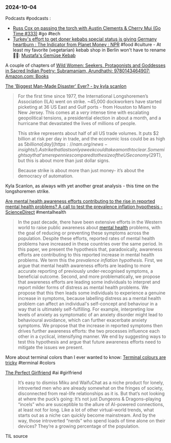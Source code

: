 ### 2024-10-04
Podcasts #podcasts :
- [Russ Cox on passing the torch with Austin Clements & Cherry Mui (Go Time #333)](https://changelog.com/gotime/333) #go #tech 
- [Turkey's effort to get doner kebabs special status is giving Germany heartburn : The Indicator from Planet Money : NPR](https://www.npr.org/2024/10/03/1203261229/doner-kebab-turkey-germany-traditonal-specialty-guarantee) #food #culture - At least my favorite (vegetarian) kebab shop in Berlin won't have to rename 🤷🏽: [Mustafa's Gemüse Kebab](https://www.tripadvisor.in/Restaurant_Review-g187323-d1341041-Reviews-Mustafa_s_Gemuse_Kebab-Berlin.html)

A couple of chapters of [Wild Women: Seekers, Protagonists and Goddesses in Sacred Indian Poetry: Subramaniam, Arundhathi: 9780143464907: Amazon.com: Books](https://www.amazon.com/Wild-Women-Seekers-Protagonists-Goddesses/dp/0143464906)

[The 'Biggest Man-Made Disaster' Ever? - by kyla scanlon](https://kyla.substack.com/p/the-biggest-man-made-disaster-ever)

> For the first time since 1977, the International Longshoremen’s Association (ILA) went on strike. ~45,000 dockworkers have started picketing at 36 US East and Gulf ports - from Houston to Miami to New Jersey. This comes at a _very_ intense time with escalating geopolitical tensions, a presidential election in about a month, and a hurricane that devastated the lives of millions of people.
>
> This strike represents about half of all US trade volumes. It puts $2 billion at risk per day in trade, and the economic loss could be as high as $5 billion a [day](https://nam.org/news-insights/). A strike that lasts only a week could take a month to clear. Some might say that’s mere pennies compared to the size of the US economy ($29T), but this is about more than just dollar signs.
> 
> Because strike is about more than just money- it’s about the democracy of automation.

Kyla Scanlon, as always with yet another great analysis - this time on the longshoremen strike.

[Are mental health awareness efforts contributing to the rise in reported mental health problems? A call to test the prevalence inflation hypothesis - ScienceDirect](https://www.sciencedirect.com/science/article/pii/S0732118X2300003X) #mentalhealth 

> In the past decade, there have been extensive efforts in the Western world to raise public awareness about [mental health](https://www.sciencedirect.com/topics/psychology/mental-health "Learn more about mental health from ScienceDirect's AI-generated Topic Pages") problems, with the goal of reducing or preventing these symptoms across the population. Despite these efforts, reported rates of mental health problems have increased in these countries over the same period. In this paper, we present the hypothesis that, paradoxically, awareness efforts are contributing to this reported increase in mental health problems. We term this the _prevalence inflation hypothesis._ First, we argue that mental health awareness efforts are leading to more accurate reporting of previously under-recognised symptoms, a beneficial outcome. Second, and more problematically, we propose that awareness efforts are leading some individuals to interpret and report milder forms of distress as mental health problems. We propose that this then leads some individuals to experience a genuine increase in symptoms, because labelling distress as a mental health problem can affect an individual's self-concept and behaviour in a way that is ultimately self-fulfilling. For example, interpreting low levels of anxiety as symptomatic of an anxiety disorder might lead to behavioural avoidance, which can further exacerbate anxiety symptoms. We propose that the increase in reported symptoms then drives further awareness efforts: the two processes influence each other in a cyclical, intensifying manner. We end by suggesting ways to test this hypothesis and argue that future awareness efforts need to mitigate the issues we present.

More about terminal colors than I ever wanted to know: [Terminal colours are tricky](https://jvns.ca/blog/2024/10/01/terminal-colours/) #terminal #colors 

[The Perfect Girlfriend](https://www.esquire.com/news-politics/a62452522/ai-girlfriend/) #ai #girlfriend

> It’s easy to dismiss Miku and WaifuChat as a niche product for lonely, introverted men who are already somewhat on the fringes of society, disconnected from real-life relationships as it is. But that’s not looking at where the puck’s going: It’s not just Dungeons & Dragons–playing “incels” who are susceptible to the allure of AI-powered connections, at least not for long. Like a lot of other virtual-world trends, what starts out as a niche can quickly become mainstream. And by the way, those introverted “nerds” who spend loads of time alone on their devices? They’re a growing percentage of the population.

TIL source